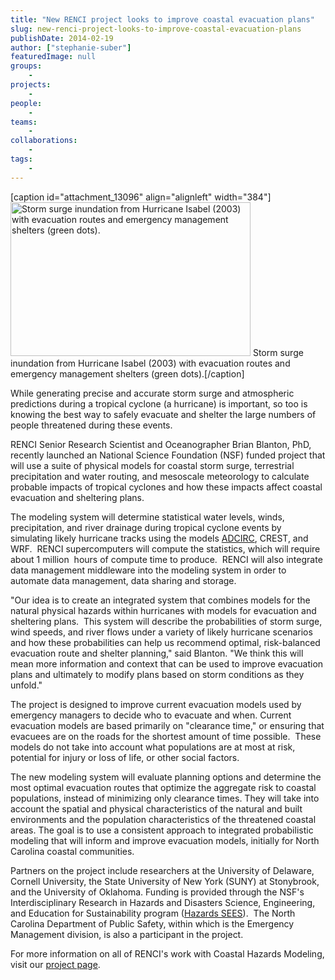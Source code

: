 ```yaml
---
title: "New RENCI project looks to improve coastal evacuation plans"
slug: new-renci-project-looks-to-improve-coastal-evacuation-plans
publishDate: 2014-02-19
author: ["stephanie-suber"]
featuredImage: null
groups:
    - 
projects:
    - 
people:
    - 
teams: 
    - 
collaborations:
    - 
tags:
    - 
---
```

[caption id="attachment_13096" align="alignleft" width="384"]<a href="https://www.renci.org/wp-content/uploads/2014/02/ADCIRC.png"><img class=" wp-image-13096 " alt="Storm surge inundation from Hurricane Isabel (2003) with evacuation routes and emergency management shelters (green dots)." src="https://www.renci.org/wp-content/uploads/2014/02/ADCIRC-1024x657.png" width="384" height="246" /></a> Storm surge inundation from Hurricane Isabel (2003) with evacuation routes and emergency management shelters (green dots).[/caption]

While generating precise and accurate storm surge and atmospheric predictions during a tropical cyclone (a hurricane) is important, so too is knowing the best way to safely evacuate and shelter the large numbers of people threatened during these events.

RENCI Senior Research Scientist and Oceanographer Brian Blanton, PhD, recently launched an National Science Foundation (NSF) funded project that will use a suite of physical models for coastal storm surge, terrestrial precipitation and water routing, and mesoscale meteorology to calculate probable impacts of tropical cyclones and how these impacts affect coastal evacuation and sheltering plans.

The modeling system will determine statistical water levels, winds, precipitation, and river drainage during tropical cyclone events by simulating likely hurricane tracks using the models <a href="http://adcirc.org">ADCIRC</a>, CREST, and WRF.  RENCI supercomputers will compute the statistics, which will require about 1 million  hours of compute time to produce.  RENCI will also integrate data management middleware into the modeling system in order to automate data management, data sharing and storage.

"Our idea is to create an integrated system that combines models for the natural physical hazards within hurricanes with models for evacuation and sheltering plans.  This system will describe the probabilities of storm surge, wind speeds, and river flows under a variety of likely hurricane scenarios and how these probabilities can help us recommend optimal, risk-balanced evacuation route and shelter planning," said Blanton. "We think this will mean more information and context that can be used to improve evacuation plans and ultimately to modify plans based on storm conditions as they unfold."

The project is designed to improve current evacuation models used by emergency managers to decide who to evacuate and when. Current evacuation models are based primarily on "clearance time," or ensuring that evacuees are on the roads for the shortest amount of time possible.  These models do not take into account what populations are at most at risk, potential for injury or loss of life, or other social factors.

The new modeling system will evaluate planning options and determine the most optimal evacuation routes that optimize the aggregate risk to coastal populations, instead of minimizing only clearance times. They will take into account the spatial and physical characteristics of the natural and built environments and the population characteristics of the threatened coastal areas. The goal is to use a consistent approach to integrated probabilistic modeling that will inform and improve evacuation models, initially for North Carolina coastal communities.

Partners on the project include researchers at the University of Delaware, Cornell University, the State University of New York (SUNY) at Stonybrook, and the University of Oklahoma. Funding is provided through the NSF's Interdisciplinary Research in Hazards and Disasters Science, Engineering, and Education for Sustainability program (<a href="http://www.nsf.gov/funding/pgm_summ.jsp?pims_id=504707">Hazards SEES</a>).  The North Carolina Department of Public Safety, within which is the Emergency Management division, is also a participant in the project.

For more information on all of RENCI's work with Coastal Hazards Modeling, visit our <a href="https://www.renci.org/research/coastal-hazards-modeling/">project page</a>.
